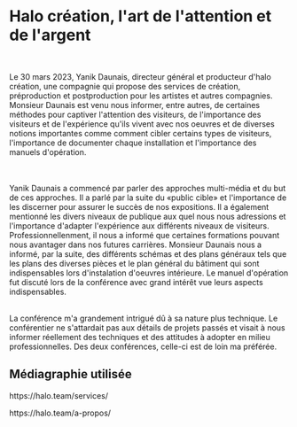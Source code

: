 <h1>Halo création, l'art de l'attention et de l'argent</h1>
<br>
<p>Le 30 mars 2023, Yanik Daunais, directeur général et producteur d'halo création, une compagnie qui propose des services de création, préproduction et postproduction pour les artistes et autres compagnies. Monsieur Daunais est venu nous informer, entre autres, de certaines méthodes pour captiver l'attention des visiteurs, de l'importance des visiteurs et de l'expérience qu'ils vivent avec nos oeuvres et de diverses notions importantes comme comment cibler certains types de visiteurs, l'importance de documenter chaque installation et l'importance des manuels d'opération.</p>
<br>
<br>
Yanik Daunais a commencé par parler des approches multi-média et du but de ces approches. Il a parlé par la suite du «public cible» et l'importance de les discerner pour assurer le succès de nos expositions. Il a également mentionné les divers niveaux de publique aux quel nous nous adressions et l'importance d'adapter l'expérience aux différents niveaux de visiteurs. Professionnellenment, il nous a informé que certaines formations pouvant nous avantager dans nos futures carrières. Monsieur Daunais nous a informé, par la suite, des différents schémas et des plans généraux tels que les plans des diverses pièces et le plan général du bâtiment qui sont indispensables lors d'instalation d'oeuvres intérieure. Le manuel d'opération fut discuté lors de la conférence avec grand intérêt vue leurs aspects indispensables.
<br>
<br>
<p>La conférence m'a grandement intrigué dû à sa nature plus technique. Le conférentier ne s'attardait pas aux détails de projets passés et visait à nous informer réellement des techniques et des attitudes à adopter en milieu professionnelles. Des deux conférences, celle-ci est de loin ma préférée.</p>

<h2>Médiagraphie utilisée</h2>
<p>https://halo.team/services/</p>
<p>https://halo.team/a-propos/</p<
